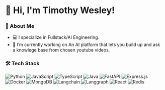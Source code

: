 # 👋 Hi, I'm Timothy Wesley!

### 🚀 About Me
- 💻 I specialize in Fullstack/AI Engineering.
- 🔭 I’m currently working on An AI platform that lets you build up and ask a knowlege base from chosen youtube videos.


### 🛠️ Tech Stack
![Python](https://img.shields.io/badge/Python-3776AB?style=for-the-badge&logo=python&logoColor=white)
![JavaScript](https://img.shields.io/badge/JavaScript-F7DF1E?style=for-the-badge&logo=javascript&logoColor=black)
![TypeScript](https://img.shields.io/badge/JavaScript-F7DF1E?style=for-the-badge&logo=javascript&logoColor=white)
![Java](https://img.shields.io/badge/Java-007396?style=for-the-badge&logo=java&logoColor=white)
![FastAPI](https://img.shields.io/badge/FastAPI-009688?style=for-the-badge&logo=fastapi&logoColor=white)
![Express.js](https://img.shields.io/badge/Express.js-000000?style=for-the-badge&logo=express&logoColor=white)
![Docker](https://img.shields.io/badge/Docker-2496ED?style=for-the-badge&logo=docker&logoColor=white)
![MongoDB](https://img.shields.io/badge/MongoDB-47A248?style=for-the-badge&logo=mongodb&logoColor=white)
![Langchain](https://img.shields.io/badge/Langchain-blue?style=for-the-badge&logo=langchain)
![Langgraph](https://img.shields.io/badge/Langgraph-red?style=for-the-badge&logo=langgraph)
![React](https://img.shields.io/badge/React-blue?style=for-the-badge&logo=react)
![Redis](https://img.shields.io/badge/Redis-grey?style=for-the-badge&logo=redis)


<!---
Timwes21/Timwes21 is a ✨ special ✨ repository because its `README.md` (this file) appears on your GitHub profile.
You can click the Preview link to take a look at your changes.
--->
